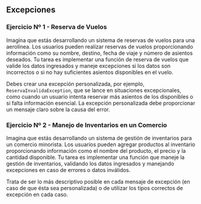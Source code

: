 ## Excepciones

### Ejercicio Nº 1 - Reserva de Vuelos

Imagina que estás desarrollando un sistema de reservas de vuelos para una aerolínea. Los usuarios pueden realizar reservas de vuelos proporcionando información como su nombre, destino, fecha de viaje y número de asientos deseados. Tu tarea es implementar una función de reserva de vuelos que valide los datos ingresados y maneje excepciones si los datos son incorrectos o si no hay suficientes asientos disponibles en el vuelo.

Debes crear una excepción personalizada, por ejemplo, `ReservaInvalidaException`, que se lance en situaciones excepcionales, como cuando un usuario intenta reservar más asientos de los disponibles o si falta información esencial. La excepción personalizada debe proporcionar un mensaje claro sobre la causa del error.

### Ejercicio Nº 2 - Manejo de Inventarios en un Comercio

Imagina que estás desarrollando un sistema de gestión de inventarios para un comercio minorista. Los usuarios pueden agregar productos al inventario proporcionando información como el nombre del producto, el precio y la cantidad disponible. Tu tarea es implementar una función que maneje la gestión de inventarios, validando los datos ingresados y manejando excepciones en caso de errores o datos inválidos.

Trata de ser lo más descriptivo posible en cada mensaje de excepción (en caso de que ésta sea personalizada) o de utilizar los tipos correctos de excepción en cada caso.
